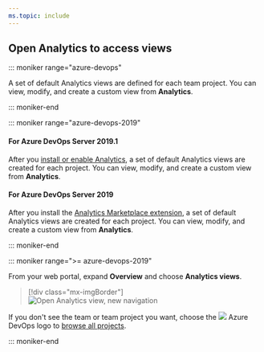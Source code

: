 ```yaml
---
ms.topic: include
---
```


<a id="open-analytics">  </a>

## Open Analytics to access views

::: moniker range="azure-devops"  

A set of default Analytics views are defined for each team project. You can view, modify, and create a custom view from **Analytics**. 

::: moniker-end  

::: moniker range="azure-devops-2019"

#### For Azure DevOps Server 2019.1

After you [install or enable Analytics](/azure/devops/report/dashboards/analytics-extension), a set of default Analytics views are created for each project. You can view, modify, and create a custom view from **Analytics**. 

#### For Azure DevOps Server 2019

After you install the [Analytics Marketplace extension](/azure/devops/report/dashboards/analytics-extension), a set of default Analytics views are created for each project. You can view, modify, and create a custom view from **Analytics**. 

::: moniker-end  

::: moniker range=">= azure-devops-2019"

From your web portal, expand **Overview** and choose **Analytics views**.  

> [!div class="mx-imgBorder"]  
> ![Open Analytics view, new navigation](/azure/devops/report/powerbi/_img/open-analytics/open-analytics-views-vert.png)   

If you don't see the team or team project you want, choose the ![ ](/azure/devops/boards/_img/icons/project-icon.png) Azure DevOps logo to [browse all projects](/azure/devops/project/navigation/work-across-projects).  

::: moniker-end
